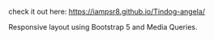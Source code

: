 check it out here: https://iampsr8.github.io/Tindog-angela/

Responsive layout using Bootstrap 5 and Media Queries.
